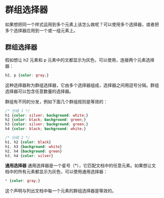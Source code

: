 # 群组选择器

如果想把同一个样式运用到多个元素上该怎么做呢？可以使用多个选择器，或者把多个选择器应用到一个或一组元素上。

## 群组选择器

假如想让 h2 元素和 p 元素中的文都显示为灰色，可以使用，连接两个元素选择器：

```CSS
h2, p {color: gray;}
```

这种选择器称为群组选择器，它由多个选择器组成，选择器之间用逗号分隔。群组选择器可以包含任意数量的选择器。

群组有不同的分发，例如下面几个群组规则是等效的：

```CSS
/* 分组 1 */
h1 {color: silver; background: white;}
h2 {color: black; background: green;}
h3 {color: silver; background: green;}
h4 {color: black; background: white;}

/* 分组 2 */
h1, h2 {color: black}
h1, h3 {background: white}
h2, h4 {background: green}
h3, h4 {color: silver}
```

**通用选择器**
通用选择器是一个星号（*），它匹配文档中的任意元素。如果想让文档中的所有元素都显示为灰色，可以使用通用选择器：

```CSS
* {color: gray;}
```

这个声明与列出文档中每一个元素的群组选择器是等效的。
